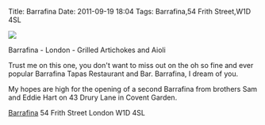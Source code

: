 Title: Barrafina
Date: 2011-09-19 18:04
Tags: Barrafina,54 Frith Street,W1D 4SL


![](/images/Barrafina.jpg)

Barrafina - London - Grilled Artichokes and Aioli
 
 
Trust me on this one, you don't want to miss out on the oh so fine and ever popular Barrafina Tapas Restaurant and Bar. Barrafina, I dream of you. 
 
 
My hopes are high for the opening of a second Barrafina from brothers Sam and Eddie Hart on 43 Drury Lane in Covent Garden. 
 

[Barrafina](http://www.barrafina.co.uk/) 
54 Frith Street 
London 
W1D 4SL